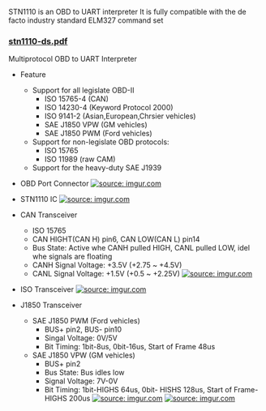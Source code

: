 STN1110 is an OBD to UART interpreter
It is fully compatible with the de facto industry standard ELM327 command set

### [stn1110-ds.pdf][1]
Multiprotocol OBD to UART Interpreter

- Feature
    - Support for all legislate OBD-II
        - ISO 15765-4 (CAN)
        - ISO 14230-4 (Keyword Protocol 2000)
        - ISO 9141-2 (Asian,European,Chrsier vehicles)
        - SAE J1850 VPW (GM vehicles)
        - SAE J1850 PWM (Ford vehicles)
    - Support for non-legislate OBD protocols:
        - ISO 15765
        - ISO 11989 (raw CAM)
    - Support for the heavy-duty SAE J1939     

- OBD Port Connector
<a href="http://imgur.com/HQcA8aT"><img src="http://i.imgur.com/HQcA8aT.png" title="source: imgur.com" /></a>

- STN1110 IC
<a href="http://imgur.com/HuYTWtv"><img src="http://i.imgur.com/HuYTWtv.png" title="source: imgur.com" /></a>

- CAN Transceiver
    - ISO 15765
    - CAN HIGHT(CAN H) pin6, CAN LOW(CAN L) pin14
    - Bus State: Active whe CANH pulled HIGH, CANL pulled LOW, idel whe signals are floating
    - CANH Signal Voltage: +3.5V (+2.75 ~ +4.5V)
    - CANL Signal Voltage: +1.5V (+0.5 ~ +2.25V)
<a href="http://imgur.com/RQAbm5o"><img src="http://i.imgur.com/RQAbm5o.png" title="source: imgur.com" /></a>

- ISO Transceiver
<a href="http://imgur.com/5hpaoLc"><img src="http://i.imgur.com/5hpaoLc.png" title="source: imgur.com" /></a>

- J1850 Transceiver
    - SAE J1850 PWM (Ford vehicles)
        - BUS+ pin2, BUS- pin10
        - Singal Voltage: 0V/5V
        - Bit Timing: 1bit-8us, 0bit-16us, Start of Frame 48us
    - SAE J1850 VPW (GM vehicles)
        - BUS+ pin2
        - Bus State: Bus idles low
        - Signal Voltage: 7V-0V
        - Bit Timing: 1bit-HIGHS 64us, 0bit- HISHS 128us, Start of Frame- HIGHS 200us
<a href="http://imgur.com/QMErWxh"><img src="http://i.imgur.com/QMErWxh.png" title="source: imgur.com" /></a>
<a href="http://imgur.com/3zKRN7E"><img src="http://i.imgur.com/3zKRN7E.png" title="source: imgur.com" /></a>


   







[1]:https://www.scantool.net/scantool/downloads/97/stn1110-ds.pdf
